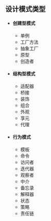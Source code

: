 ## 设计模式类型

- #### 创建型模式
  - 单例
  - 工厂方法
  - 抽象工厂
  - 原型
  - 创造者
- #### 结构型模式
  - 适配器
  - 桥接
  - 装饰
  - 组合
  - 外观
  - 享元
  - 代理
- #### 行为模式
  - 模板
  - 命令
  - 访问者
  - 迭代器
  - 观察者
  - 中介
  - 备忘录
  - 解释器
  - 状态
  - 策略
  - 责任链
